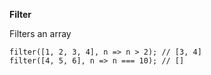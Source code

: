 **Filter**

Filters an array

```
filter([1, 2, 3, 4], n => n > 2); // [3, 4]
filter([4, 5, 6], n => n === 10); // []
```
  
